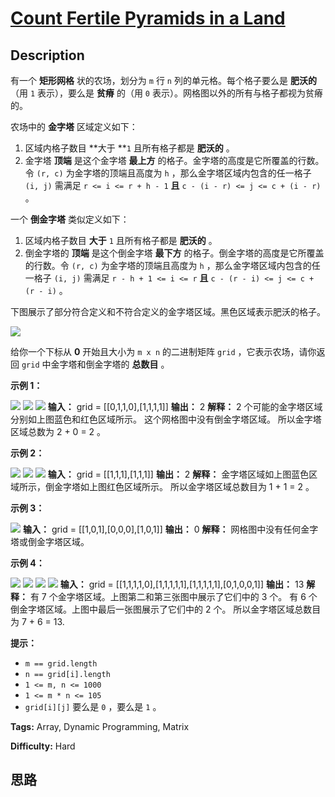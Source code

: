 # [Count Fertile Pyramids in a Land][title]

## Description

有一个 **矩形网格**  状的农场，划分为 `m` 行 `n` 列的单元格。每个格子要么是 **肥沃的**  （用 `1` 表示），要么是 **贫瘠**
的（用 `0` 表示）。网格图以外的所有与格子都视为贫瘠的。

农场中的  **金字塔**  区域定义如下：

  1. 区域内格子数目 **大于  **`1` 且所有格子都是 **肥沃的**  。
  2. 金字塔 **顶端**  是这个金字塔 **最上方**  的格子。金字塔的高度是它所覆盖的行数。令 `(r, c)` 为金字塔的顶端且高度为 `h` ，那么金字塔区域内包含的任一格子 `(i, j)` 需满足 `r <= i <= r + h - 1`  **且**  `c - (i - r) <= j <= c + (i - r)` 。

一个 **倒金字塔**  类似定义如下：

  1. 区域内格子数目 **大于**  `1` 且所有格子都是 **肥沃的**  。
  2. 倒金字塔的 **顶端**  是这个倒金字塔 **最下方**  的格子。倒金字塔的高度是它所覆盖的行数。令 `(r, c)` 为金字塔的顶端且高度为 `h` ，那么金字塔区域内包含的任一格子 `(i, j)` 需满足 `r - h + 1 <= i <= r` **且** `c - (r - i) <= j <= c + (r - i)` 。

下图展示了部分符合定义和不符合定义的金字塔区域。黑色区域表示肥沃的格子。

![](https://assets.leetcode.com/uploads/2021/11/08/image.png)

给你一个下标从 **0**  开始且大小为 `m x n` 的二进制矩阵 `grid` ，它表示农场，请你返回 `grid` 中金字塔和倒金字塔的
**总数目**  。



**示例 1：**

![](https://assets.leetcode.com/uploads/2021/10/23/eg11.png)
![](https://assets.leetcode.com/uploads/2021/10/23/exa12.png)
![](https://assets.leetcode.com/uploads/2021/10/23/exa13.png)
            **输入：** grid = [[0,1,1,0],[1,1,1,1]]    **输出：** 2    **解释：**    2 个可能的金字塔区域分别如上图蓝色和红色区域所示。    这个网格图中没有倒金字塔区域。    所以金字塔区域总数为 2 + 0 = 2 。    

**示例 2：**

![](https://assets.leetcode.com/uploads/2021/10/23/eg21.png)
![](https://assets.leetcode.com/uploads/2021/10/23/exa22.png)
![](https://assets.leetcode.com/uploads/2021/10/23/exa23.png)
            **输入：** grid = [[1,1,1],[1,1,1]]    **输出：** 2    **解释：**    金字塔区域如上图蓝色区域所示，倒金字塔如上图红色区域所示。    所以金字塔区域总数目为 1 + 1 = 2 。    

**示例 3：**

![](https://assets.leetcode.com/uploads/2021/10/23/eg3.png)
            **输入：** grid = [[1,0,1],[0,0,0],[1,0,1]]    **输出：** 0    **解释：**    网格图中没有任何金字塔或倒金字塔区域。    

**示例 4：**

![](https://assets.leetcode.com/uploads/2021/10/23/eg41.png)
![](https://assets.leetcode.com/uploads/2021/10/23/eg42.png)
![](https://assets.leetcode.com/uploads/2021/10/23/eg43.png)
![](https://assets.leetcode.com/uploads/2021/10/23/eg44.png)
            **输入：** grid = [[1,1,1,1,0],[1,1,1,1,1],[1,1,1,1,1],[0,1,0,0,1]]    **输出：** 13    **解释：**    有 7 个金字塔区域。上图第二和第三张图中展示了它们中的 3 个。    有 6 个倒金字塔区域。上图中最后一张图展示了它们中的 2 个。    所以金字塔区域总数目为 7 + 6 = 13.    



**提示：**

  * `m == grid.length`
  * `n == grid[i].length`
  * `1 <= m, n <= 1000`
  * `1 <= m * n <= 105`
  * `grid[i][j]` 要么是 `0` ，要么是 `1` 。


**Tags:** Array, Dynamic Programming, Matrix

**Difficulty:** Hard

## 思路

[title]: https://leetcode-cn.com/problems/count-fertile-pyramids-in-a-land
